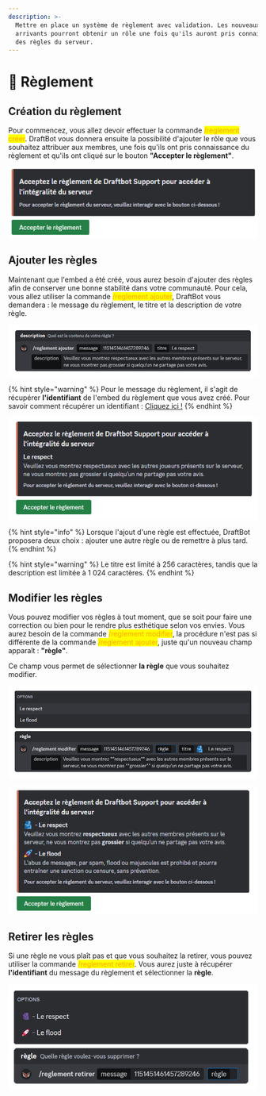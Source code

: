 ```yaml
---
description: >-
  Mettre en place un système de règlement avec validation. Les nouveaux
  arrivants pourront obtenir un rôle une fois qu'ils auront pris connaissance
  des règles du serveur.
---
```


# 📝 Règlement

## Création du règlement

Pour commencez, vous allez devoir effectuer la commande <mark style="color:orange;">/reglement créer</mark>. DraftBot vous donnera ensuite la possibilité d'ajouter le rôle que vous souhaitez attribuer aux membres, une fois qu'ils ont pris connaissance du règlement et qu'ils ont cliqué sur le bouton **"Accepter le règlement"**.

![Résultat de la commande /reglement créer](../.gitbook/assets/rules/rules-create.png)

## Ajouter les règles

Maintenant que l'embed a été créé, vous aurez besoin d'ajouter des règles afin de conserver une bonne stabilité dans votre communauté. Pour cela, vous allez utiliser la commande <mark style="color:orange;">/reglement ajouter</mark>, DraftBot vous demandera : le message du règlement, le titre et la description de votre règle.

![Aperçu de la commande /reglement créer](../.gitbook/assets/rules/rules-add-1.png)

{% hint style="warning" %}
Pour le message du règlement, il s'agit de récupérer **l'identifiant** de l'embed du règlement que vous avez créé.
Pour savoir comment récupérer un identifiant : [Cliquez ici !](../../autres/recuperer-un-identifiant.md#message)
{% endhint %}

![Résultat d'ajout d'une règle](../.gitbook/assets/rules/rules-add-2.png)

{% hint style="info" %}
Lorsque l'ajout d'une règle est effectuée, DraftBot proposera deux choix : ajouter une autre règle ou de remettre à plus tard.
{% endhint %}

{% hint style="warning" %} Le titre est limité à 256 caractères, tandis que la description est limitée à 1 024 caractères. {% endhint %}

## Modifier les règles

Vous pouvez modifier vos règles à tout moment, que se soit pour faire une correction ou bien pour le rendre plus esthétique selon vos envies. Vous aurez besoin de la commande <mark style="color:orange;">/reglement modifier</mark>, la procédure n'est pas si différente de la commande <mark style="color:orange;">/reglement ajouter</mark>, juste qu'un nouveau champ apparaît : **"règle"**.

Ce champ vous permet de sélectionner **la règle** que vous souhaitez modifier.

![Aperçu de la commande /reglement modifier](../.gitbook/assets/rules/rules-modify.png)

![Résultat de la modification d'une règle](../.gitbook/assets/rules/rules-modify-2.png)

## Retirer les règles

Si une règle ne vous plaît pas et que vous souhaitez la retirer, vous pouvez utiliser la commande <mark style="color:orange;">/reglement retirer</mark>. Vous aurez juste à récupérer **l'identifiant** du message du règlement et sélectionner la **règle**.

![Aperçu de la commande /reglement retirer](../.gitbook/assets/rules/rules-remove.png)